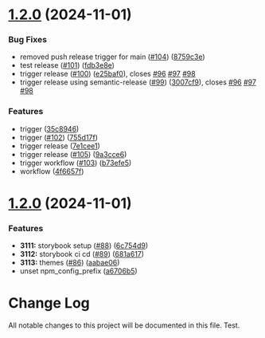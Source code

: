 # [1.2.0](https://github.com/tomcoolnl2/wiebecool/compare/v1.1.2...v1.2.0) (2024-11-01)


### Bug Fixes

* removed push release trigger for main ([#104](https://github.com/tomcoolnl2/wiebecool/issues/104)) ([8759c3e](https://github.com/tomcoolnl2/wiebecool/commit/8759c3ee812e8d08413d86e79b588b17d77a2802))
* test release ([#101](https://github.com/tomcoolnl2/wiebecool/issues/101)) ([fdb3e8e](https://github.com/tomcoolnl2/wiebecool/commit/fdb3e8e42a92a72c322916ccc99ee11bef7f6b99))
* trigger release ([#100](https://github.com/tomcoolnl2/wiebecool/issues/100)) ([e25baf0](https://github.com/tomcoolnl2/wiebecool/commit/e25baf05b06beccad948af7eded9052e23bbb711)), closes [#96](https://github.com/tomcoolnl2/wiebecool/issues/96) [#97](https://github.com/tomcoolnl2/wiebecool/issues/97) [#98](https://github.com/tomcoolnl2/wiebecool/issues/98)
* trigger release using semantic-release ([#99](https://github.com/tomcoolnl2/wiebecool/issues/99)) ([3007cf9](https://github.com/tomcoolnl2/wiebecool/commit/3007cf9f59c3875e0c122ea7d9bb5aafc6cd0522)), closes [#96](https://github.com/tomcoolnl2/wiebecool/issues/96) [#97](https://github.com/tomcoolnl2/wiebecool/issues/97) [#98](https://github.com/tomcoolnl2/wiebecool/issues/98)


### Features

* trigger ([35c8946](https://github.com/tomcoolnl2/wiebecool/commit/35c89466ff69977970a707e5152da9868526f5f4))
* trigger ([#102](https://github.com/tomcoolnl2/wiebecool/issues/102)) ([755d17f](https://github.com/tomcoolnl2/wiebecool/commit/755d17fd4a1bc569a7ccef755417730a383fbeeb))
* trigger release ([7e1cee1](https://github.com/tomcoolnl2/wiebecool/commit/7e1cee18ca909cfd273f66e4c534f27f5c19d712))
* trigger release ([#105](https://github.com/tomcoolnl2/wiebecool/issues/105)) ([9a3cce6](https://github.com/tomcoolnl2/wiebecool/commit/9a3cce6569d7609c53888f24ba7b68adb5505373))
* trigger workflow ([#103](https://github.com/tomcoolnl2/wiebecool/issues/103)) ([b73efe5](https://github.com/tomcoolnl2/wiebecool/commit/b73efe546551c9ced5d070e9e65dea0f243c21dd))
* workflow ([4f6657f](https://github.com/tomcoolnl2/wiebecool/commit/4f6657ff4102d9bfee48a9b44ae9026230ea2d4d))

# [1.2.0](https://github.com/tomcoolnl2/wiebecool/compare/v1.1.0...v1.2.0) (2024-11-01)


### Features

* **3111:** storybook setup ([#88](https://github.com/tomcoolnl2/wiebecool/issues/88)) ([6c754d9](https://github.com/tomcoolnl2/wiebecool/commit/6c754d96a6386d696c82d61eea39c074df07315d))
* **3112:** storybook ci cd ([#89](https://github.com/tomcoolnl2/wiebecool/issues/89)) ([681a617](https://github.com/tomcoolnl2/wiebecool/commit/681a6171e7a669de7ba4e4a55c60982e135cadda))
* **3113:** themes ([#86](https://github.com/tomcoolnl2/wiebecool/issues/86)) ([aabae06](https://github.com/tomcoolnl2/wiebecool/commit/aabae064b3fd93398fd90c404f0e43241b72ddd8))
* unset npm_config_prefix ([a6706b5](https://github.com/tomcoolnl2/wiebecool/commit/a6706b5968440388718b164f77191445dd459bf6))

# Change Log

All notable changes to this project will be documented in this file.
Test.
